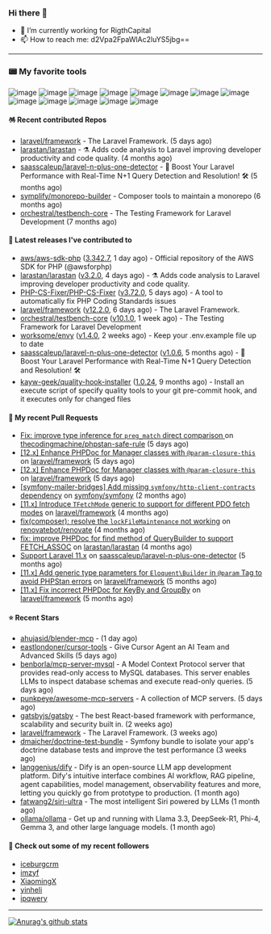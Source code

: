 ### Hi there 👋

- 🔭 I’m currently working for RigthCapital
- 📫 How to reach me: d2Vpa2FpaWlAc2luYS5jbg==

---

### 📟 My favorite tools
![image](https://img.shields.io/badge/Laravel-FF2D20?style=for-the-badge&logo=laravel&logoColor=white)
![image](http://img.shields.io/badge/-PHPStorm-181717?style=for-the-badge&logo=phpstorm&logoColor=white)
![image](https://img.shields.io/badge/Github%20Actions-282a2e?style=for-the-badge&logo=githubactions&logoColor=367cfe)
![image](https://img.shields.io/badge/Jira-0052CC?style=for-the-badge&logo=Jira&logoColor=white)
![image](https://img.shields.io/badge/Sentry-black?style=for-the-badge&logo=Sentry&logoColor=#362D59)
![image](https://img.shields.io/badge/ChatGPT-74aa9c?style=for-the-badge&logo=openai&logoColor=white)
![image](https://img.shields.io/badge/Medium-12100E?style=for-the-badge&logo=medium&logoColor=white)
![image](https://img.shields.io/badge/RSS-FFA500?style=for-the-badge&logo=rss&logoColor=white)
![image](https://img.shields.io/badge/Amazon_AWS-FF9900?style=for-the-badge&logo=amazonaws&logoColor=white)
![image](https://img.shields.io/badge/Slack-4A154B?style=for-the-badge&logo=slack&logoColor=white)
![image](https://img.shields.io/badge/Zoom-2D8CFF?style=for-the-badge&logo=zoom&logoColor=white)
![image](https://img.shields.io/badge/Netflix-E50914?style=for-the-badge&logo=netflix&logoColor=white)
![image](https://img.shields.io/badge/Spotify-1ED760?&style=for-the-badge&logo=spotify&logoColor=white)

#### 🪅 Recent contributed Repos

- [laravel/framework](https://github.com/laravel/framework) - The Laravel Framework. (5 days ago)
- [larastan/larastan](https://github.com/larastan/larastan) - ⚗️ Adds code analysis to Laravel improving developer productivity and code quality. (4 months ago)
- [saasscaleup/laravel-n-plus-one-detector](https://github.com/saasscaleup/laravel-n-plus-one-detector) - 🚀 Boost Your Laravel Performance with Real-Time N&#43;1 Query Detection and Resolution! 🛠️ (5 months ago)
- [symplify/monorepo-builder](https://github.com/symplify/monorepo-builder) - Composer tools to maintain a monorepo (6 months ago)
- [orchestral/testbench-core](https://github.com/orchestral/testbench-core) - The Testing Framework for Laravel Development (7 months ago)

#### 🔭 Latest releases I've contributed to

- [aws/aws-sdk-php](https://github.com/aws/aws-sdk-php) ([3.342.7](https://github.com/aws/aws-sdk-php/releases/tag/3.342.7), 1 day ago) - Official repository of the AWS SDK for PHP (@awsforphp)
- [larastan/larastan](https://github.com/larastan/larastan) ([v3.2.0](https://github.com/larastan/larastan/releases/tag/v3.2.0), 4 days ago) - ⚗️ Adds code analysis to Laravel improving developer productivity and code quality.
- [PHP-CS-Fixer/PHP-CS-Fixer](https://github.com/PHP-CS-Fixer/PHP-CS-Fixer) ([v3.72.0](https://github.com/PHP-CS-Fixer/PHP-CS-Fixer/releases/tag/v3.72.0), 5 days ago) - A tool to automatically fix PHP Coding Standards issues
- [laravel/framework](https://github.com/laravel/framework) ([v12.2.0](https://github.com/laravel/framework/releases/tag/v12.2.0), 6 days ago) - The Laravel Framework.
- [orchestral/testbench-core](https://github.com/orchestral/testbench-core) ([v10.1.0](https://github.com/orchestral/testbench-core/releases/tag/v10.1.0), 1 week ago) - The Testing Framework for Laravel Development
- [worksome/envy](https://github.com/worksome/envy) ([v1.4.0](https://github.com/worksome/envy/releases/tag/v1.4.0), 2 weeks ago) - Keep your .env.example file up to date
- [saasscaleup/laravel-n-plus-one-detector](https://github.com/saasscaleup/laravel-n-plus-one-detector) ([v1.0.6](https://github.com/saasscaleup/laravel-n-plus-one-detector/releases/tag/v1.0.6), 5 months ago) - 🚀 Boost Your Laravel Performance with Real-Time N&#43;1 Query Detection and Resolution! 🛠️
- [kayw-geek/quality-hook-installer](https://github.com/kayw-geek/quality-hook-installer) ([1.0.24](https://github.com/kayw-geek/quality-hook-installer/releases/tag/1.0.24), 9 months ago) - Install an execute script of specify quality tools to your git pre-commit hook, and it executes only for changed files

#### 🔨 My recent Pull Requests

- [Fix: improve type inference for `preg_match` direct comparison ](https://github.com/thecodingmachine/phpstan-safe-rule/pull/58) on [thecodingmachine/phpstan-safe-rule](https://github.com/thecodingmachine/phpstan-safe-rule) (5 days ago)
- [[12.x] Enhance PHPDoc for Manager classes with `@param-closure-this`](https://github.com/laravel/framework/pull/55002) on [laravel/framework](https://github.com/laravel/framework) (5 days ago)
- [[12.x] Enhance PHPDoc for Manager classes with `@param-closure-this`](https://github.com/laravel/framework/pull/55001) on [laravel/framework](https://github.com/laravel/framework) (5 days ago)
- [[symfony-mailer-bridges] Add missing `symfony/http-client-contracts` dependency](https://github.com/symfony/symfony/pull/59516) on [symfony/symfony](https://github.com/symfony/symfony) (2 months ago)
- [[11.x] Introduce `TFetchMode` generic to support for different PDO fetch modes](https://github.com/laravel/framework/pull/53477) on [laravel/framework](https://github.com/laravel/framework) (4 months ago)
- [fix(composer): resolve the `lockFileMaintenance` not working](https://github.com/renovatebot/renovate/pull/32384) on [renovatebot/renovate](https://github.com/renovatebot/renovate) (4 months ago)
- [fix: improve PHPDoc for find method of QueryBuilder to support FETCH_ASSOC](https://github.com/larastan/larastan/pull/2081) on [larastan/larastan](https://github.com/larastan/larastan) (4 months ago)
- [Support Laravel 11.x](https://github.com/saasscaleup/laravel-n-plus-one-detector/pull/3) on [saasscaleup/laravel-n-plus-one-detector](https://github.com/saasscaleup/laravel-n-plus-one-detector) (5 months ago)
- [[11.x] Add generic type parameters for `Eloquent\Builder` in `@param` Tag to avoid PHPStan errors](https://github.com/laravel/framework/pull/52944) on [laravel/framework](https://github.com/laravel/framework) (5 months ago)
- [[11.x] Fix incorrect PHPDoc for KeyBy and GroupBy](https://github.com/laravel/framework/pull/52918) on [laravel/framework](https://github.com/laravel/framework) (5 months ago)

#### ⭐ Recent Stars

- [ahujasid/blender-mcp](https://github.com/ahujasid/blender-mcp) -  (1 day ago)
- [eastlondoner/cursor-tools](https://github.com/eastlondoner/cursor-tools) - Give Cursor Agent an AI Team and Advanced Skills (5 days ago)
- [benborla/mcp-server-mysql](https://github.com/benborla/mcp-server-mysql) - A Model Context Protocol server that provides read-only access to MySQL databases. This server enables LLMs to inspect database schemas and execute read-only queries. (5 days ago)
- [punkpeye/awesome-mcp-servers](https://github.com/punkpeye/awesome-mcp-servers) - A collection of MCP servers. (5 days ago)
- [gatsbyjs/gatsby](https://github.com/gatsbyjs/gatsby) - The best React-based framework with performance, scalability and security built in. (2 weeks ago)
- [laravel/framework](https://github.com/laravel/framework) - The Laravel Framework. (3 weeks ago)
- [dmaicher/doctrine-test-bundle](https://github.com/dmaicher/doctrine-test-bundle) - Symfony bundle to isolate your app&#39;s doctrine database tests and improve the test performance (3 weeks ago)
- [langgenius/dify](https://github.com/langgenius/dify) - Dify is an open-source LLM app development platform. Dify&#39;s intuitive interface combines AI workflow, RAG pipeline, agent capabilities, model management, observability features and more, letting you quickly go from prototype to production. (1 month ago)
- [fatwang2/siri-ultra](https://github.com/fatwang2/siri-ultra) - The most intelligent Siri powered by LLMs (1 month ago)
- [ollama/ollama](https://github.com/ollama/ollama) - Get up and running with Llama 3.3, DeepSeek-R1, Phi-4, Gemma 3, and other large language models. (1 month ago)

#### 👯 Check out some of my recent followers

- [iceburgcrm](https://github.com/iceburgcrm)
- [imzyf](https://github.com/imzyf)
- [XiaomingX](https://github.com/XiaomingX)
- [yinheli](https://github.com/yinheli)
- [ipqwery](https://github.com/ipqwery)


---



[![Anurag's github stats](https://github-readme-stats.vercel.app/api?username=kayw-geek&show_icons=true&theme=onedark)](https://github.com/kayw-geek)
